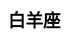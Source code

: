 ---
title: 白羊座
layout: constellation/single
description: 星座信息 - 白羊座.
js: ["js/luck/constellation/single.js"]
css: ["css/luck/constellation/single.css"]
---